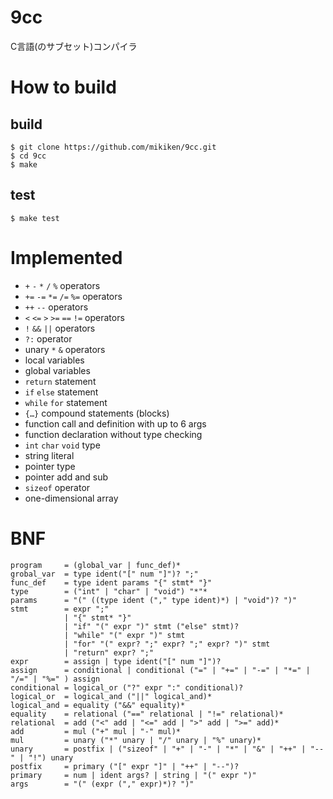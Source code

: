 # 9cc
C言語(のサブセット)コンパイラ


# How to build
## build
```
$ git clone https://github.com/mikiken/9cc.git
$ cd 9cc
$ make
```
## test
```
$ make test
```

# Implemented
- `+` `-` `*` `/` `%` operators
- `+=` `-=` `*=` `/=` `%=` operators
- `++` `--` operators
- `<` `<=` `>` `>=` `==` `!=` operators
- `!` `&&` `||` operators
- `?:` operator
- unary `*` `&` operators
- local variables
- global variables
- `return` statement
- `if` `else` statement
- `while` `for` statement
- `{…}` compound statements (blocks)
- function call and definition with up to 6 args
- function declaration without type checking
- `int` `char` `void` type
- string literal
- pointer type
- pointer add and sub
- `sizeof` operator
- one-dimensional array


# BNF
```
program     = (global_var | func_def)*
grobal_var  = type ident("[" num "]")? ";"
func_def    = type ident params "{" stmt* "}"
type        = ("int" | "char" | "void") "*"*
params      = "(" ((type ident ("," type ident)*) | "void")? ")"
stmt        = expr ";"
            | "{" stmt* "}"
            | "if" "(" expr ")" stmt ("else" stmt)?
            | "while" "(" expr ")" stmt
            | "for" "(" expr? ";" expr? ";" expr? ")" stmt
            | "return" expr? ";"
expr        = assign | type ident("[" num "]")?
assign      = conditional | conditional ("=" | "+=" | "-=" | "*=" | "/=" | "%=" ) assign
conditional = logical_or ("?" expr ":" conditional)?
logical_or  = logical_and ("||" logical_and)*
logical_and = equality ("&&" equality)*
equality    = relational ("==" relational | "!=" relational)*
relational  = add ("<" add | "<=" add | ">" add | ">=" add)*
add         = mul ("+" mul | "-" mul)*
mul         = unary ("*" unary | "/" unary | "%" unary)*
unary       = postfix | ("sizeof" | "+" | "-" | "*" | "&" | "++" | "--" | "!") unary
postfix     = primary ("[" expr "]" | "++" | "--")?
primary     = num | ident args? | string | "(" expr ")"
args        = "(" (expr ("," expr)*)? ")"
```
